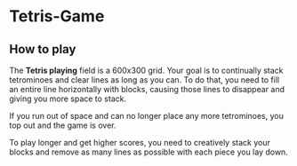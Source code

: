 # Tetris-Game

## How to play

The **Tetris playing** field is a 600x300 grid. Your goal is to continually stack tetrominoes and clear lines as long as you can. To do that, you need to fill an entire line horizontally with blocks, causing those lines to disappear and giving you more space to stack.

If you run out of space and can no longer place any more tetrominoes, you top out and the game is over.

To play longer and get higher scores, you need to creatively stack your blocks and remove as many lines as possible with each piece you lay down.
